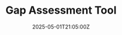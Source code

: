 ---
title: Gap Assessment Tool
linkTitle: Gap Assessment Tool
date: '2025-05-01T21:05:00Z'
weight: 1
description: No content
draft: false
ref: gap-assessment-tool
---